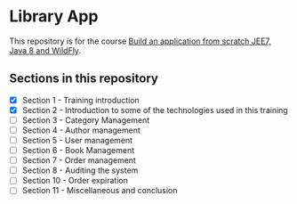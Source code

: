 # Library App

This repository is for the course [Build an application from scratch JEE7, Java 8 and WildFly](https://www.udemy.com/build-an-application-from-scratch-jee-7-java-8-and-wildfly).

## Sections in this repository ##

- [x] Section 1 - Training introduction
- [x] Section 2 - Introduction to some of the technologies used in this training 
- [ ] Section 3 - Category Management 
- [ ] Section 4 - Author management 
- [ ] Section 5 - User management 
- [ ] Section 6 - Book Management 
- [ ] Section 7 - Order management 
- [ ] Section 8 - Auditing the system  
- [ ] Section 10 - Order expiration 
- [ ] Section 11 - Miscellaneous and conclusion 
